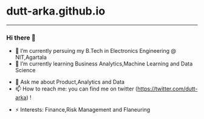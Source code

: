 # dutt-arka.github.io

---------------------------------------------

### Hi there 👋

<!--
**feruxhi/feruxhi** is a ✨ _special_ ✨ repository because its `README.md` (this file) appears on your GitHub profile.-->


- 🔭 I’m currently persuing my B.Tech in Electronics Engineering @ NIT,Agartala
- 🌱 I’m currently learning Business Analytics,Machine Learning and Data Science
<!--- 👯 I’m looking to collaborate on ...
- 🤔 I’m looking for help with ...-->
- 💬 Ask me about Product,Analytics and Data
- 📫 How to reach me: you can find me on twitter (https://twitter.com/dutt-arka) !
<!--- 😄 Pronouns: ...-->
- ⚡ Interests: Finance,Risk Management and Flaneuring
